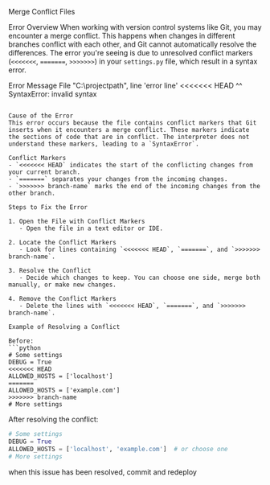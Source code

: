 Merge Conflict Files

Error Overview
When working with version control systems like Git, you may encounter a merge conflict. This happens when changes in different branches conflict with each other, and Git cannot automatically resolve the differences. The error you're seeing is due to unresolved conflict markers (`<<<<<<<`, `=======`, `>>>>>>>`) in your `settings.py` file, which result in a syntax error.

Error Message
File "C:\projectpath", line 'error line'
    <<<<<<< HEAD
    ^^
SyntaxError: invalid syntax
```

Cause of the Error
This error occurs because the file contains conflict markers that Git inserts when it encounters a merge conflict. These markers indicate the sections of code that are in conflict. The interpreter does not understand these markers, leading to a `SyntaxError`.

Conflict Markers
- `<<<<<<< HEAD` indicates the start of the conflicting changes from your current branch.
- `=======` separates your changes from the incoming changes.
- `>>>>>>> branch-name` marks the end of the incoming changes from the other branch.

Steps to Fix the Error

1. Open the File with Conflict Markers
   - Open the file in a text editor or IDE.

2. Locate the Conflict Markers
   - Look for lines containing `<<<<<<< HEAD`, `=======`, and `>>>>>>> branch-name`.

3. Resolve the Conflict
   - Decide which changes to keep. You can choose one side, merge both manually, or make new changes.

4. Remove the Conflict Markers
   - Delete the lines with `<<<<<<< HEAD`, `=======`, and `>>>>>>> branch-name`.

Example of Resolving a Conflict

Before:
```python
# Some settings
DEBUG = True
<<<<<<< HEAD
ALLOWED_HOSTS = ['localhost']
=======
ALLOWED_HOSTS = ['example.com']
>>>>>>> branch-name
# More settings
```

After resolving the conflict:
```python
# Some settings
DEBUG = True
ALLOWED_HOSTS = ['localhost', 'example.com']  # or choose one
# More settings
```

when this issue has been resolved, commit and redeploy
